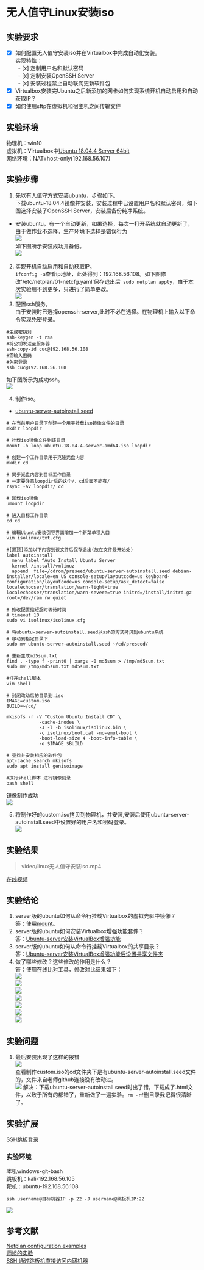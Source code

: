 # 无人值守Linux安装iso
## 实验要求
- [x] 如何配置无人值守安装iso并在Virtualbox中完成自动化安装。  
实现特性：  
&ensp;- [x] 定制用户名和默认密码  
&ensp;- [x] 定制安装OpenSSH Server  
&ensp;- [x] 安装过程禁止自动联网更新软件包
- [x] Virtualbox安装完Ubuntu之后新添加的网卡如何实现系统开机自动启用和自动获取IP？
- [x] 如何使用sftp在虚拟机和宿主机之间传输文件
## 实验环境
物理机：win10  
虚拟机：Virtualbox中[Ubuntu 18.04.4 Server 64bit](https://mirror.tuna.tsinghua.edu.cn/ubuntu-cdimage/releases/18.04/release/)   
网络环境：NAT+host-only(192.168.56.107)
## 实验步骤
1. 先以有人值守方式安装ubuntu，步骤如下。    
下载ubuntu-18.04.4镜像并安装，安装过程中已设置用户名和默认密码，如下图选择安装了OpenSSH Server，安装后备份纯净系统。
* 安装ubuntu，有一个自动更新，如果选择，每次一打开系统就自动更新了，由于做作业不选择，生产环境下选择是错误行为  
![](images/openssh-choose.png)  
如下图所示安装成功并备份。  
![](images/userset.png)
2. 实现开机自动启用和自动获取IP。    
```ifconfig -a```查看ip地址，此处得到：192.168.56.108。如下图修改'/etc/netplan/01-netcfg.yaml'保存退出后``` sudo netplan apply```，由于本次实验用不到更多，只进行了简单更改。  
![](images/dhcp-set.jpg)
3. 配置ssh服务。  
由于安装时已选择openssh-server,此时不必在选择。在物理机上输入以下命令实现免密登录。
```
#生成密钥对
ssh-keygen -t rsa
#将公钥发送至服务器
ssh-copy-id cuc@192.168.56.108
#需输入密码
#免密登录
ssh cuc@192.168.56.108
```
如下图所示为成功ssh。  
![](images/ssh-ok.png)

4. 制作iso。
* [ubuntu-server-autoinstall.seed](https://github.com/c4pr1c3/LinuxSysAdmin/blob/master/exp/chap0x01/cd-rom/preseed/ubuntu-server-autoinstall.seed#L18)
```
# 在当前用户目录下创建一个用于挂载iso镜像文件的目录
mkdir loopdir

# 挂载iso镜像文件到该目录
mount -o loop ubuntu-18.04.4-server-amd64.iso loopdir

# 创建一个工作目录用于克隆光盘内容
mkdir cd
 
# 同步光盘内容到目标工作目录
# 一定要注意loopdir后的这个/，cd后面不能有/
rsync -av loopdir/ cd

# 卸载iso镜像
umount loopdir

# 进入目标工作目录
cd cd

# 编辑Ubuntu安装引导界面增加一个新菜单项入口
vim isolinux/txt.cfg

#[置顶]添加以下内容到该文件后保存退出(放在文件最开始处)
label autoinstall
  menu label ^Auto Install Ubuntu Server
  kernel /install/vmlinuz
  append  file=/cdrom/preseed/ubuntu-server-autoinstall.seed debian-installer/locale=en_US console-setup/layoutcode=us keyboard-configuration/layoutcode=us console-setup/ask_detect=false localechooser/translation/warn-light=true localechooser/translation/warn-severe=true initrd=/install/initrd.gz root=/dev/ram rw quiet

# 修改配置缩短超时等待时间
# timeout 10
sudo vi isolinux/isolinux.cfg

# 将ubuntu-server-autoinstall.seed以ssh的方式拷贝到ubuntu系统
# 移动到指定目录下
sudo mv ubuntu-server-autoinstall.seed ~/cd/preseed/

# 重新生成md5sum.txt
find . -type f -print0 | xargs -0 md5sum > /tmp/md5sum.txt
sudo mv /tmp/md5sum.txt md5sum.txt

#打开shell脚本
vim shell

# 封闭改动后的目录到.iso
IMAGE=custom.iso
BUILD=~/cd/

mkisofs -r -V "Custom Ubuntu Install CD" \
            -cache-inodes \
            -J -l -b isolinux/isolinux.bin \
            -c isolinux/boot.cat -no-emul-boot \
            -boot-load-size 4 -boot-info-table \
            -o $IMAGE $BUILD

# 查找并安装相应的软件包
apt-cache search mkisofs
sudo apt install genisoimage

#执行shell脚本 进行镜像刻录
bash shell
```
镜像制作成功  
![](images/iso-ok.png)

5. 将制作好的custom.iso拷贝到物理机，并安装,安装后使用ubuntu-server-autoinstall.seed中设置好的用户名和密码登录。  
![](images/nameandpwd.png)
## 实验结果
>video/linux无人值守安装iso.mp4  

[在线视频](https://www.bilibili.com/video/BV1i7411f7jq)
## 实验结论
1. server版的ubuntu如何从命令行挂载Virtualbox的虚拟光驱中镜像？    
答：使用[mount](https://www.cnblogs.com/itech/archive/2009/08/07/1541061.html)。
2. server版的ubuntu如何安装Virtualbox增强功能套件？    
答：[Ubuntu-server安装VirtualBox增强功能](https://juejin.im/post/5d423d5f6fb9a06acc00637f)
3. server版的ubuntu如何从命令行挂载Virtualbox的共享目录？    
答：[Ubuntu-server安装VirtualBox增强功能后设置共享文件夹](https://juejin.im/post/5d423d5f6fb9a06acc00637f)
4. 做了哪些修改？这些修改的作用是什么？    
答：使用[在线比对工具](http://www.jq22.com/textDifference)，修改对比结果如下：  
![](images/change0.png)  
![](images/change1.png)  
![](images/change2.png)  
![](images/change3.png)  
![](images/change4.png)  
![](images/change5.png)  
![](images/change6.png)  
## 实验问题
1. 最后安装出现了这样的报错  
![](images/wrong1.png)  
查看制作custom.iso的cd文件夹下是有ubuntu-server-autoinstall.seed文件的，文件来自老师github连接没有改动过。  
![](images/wrong2.png)
解决：下载ubuntu-server-autoinstall.seed时出了错，下载成了.html文件，以致于所有的都错了，重新做了一遍实验。```rm -rf```删目录我记得很清晰了。
## 实验扩展
SSH跳板登录
### 实验环境
本机windows-git-bash  
跳板机：kali-192.168.56.105  
靶机：ubuntu-192.168.56.108
```
ssh username@目标机器IP -p 22 -J username@跳板机IP:22
```
![](images/jump-ok.png) 
## 参考文献
[Netplan configuration examples](https://netplan.io/examples)  
[师姐的实验](https://github.com/CUCCS/linux-2019-jckling/tree/master/0x01)  
[SSH 通过跳板机直接访问内网机器](https://woodenrobot.me/2019/07/18/ssh-proxyjump/)